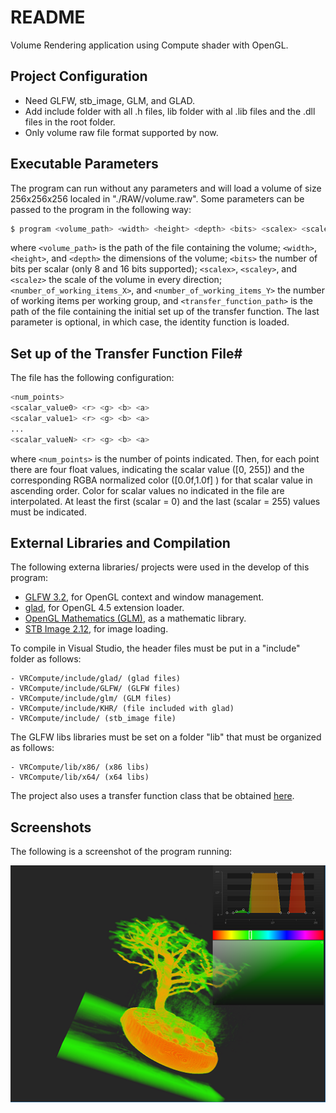 # README #

Volume Rendering application using Compute shader with OpenGL.

## Project Configuration ##
- Need GLFW, stb_image, GLM, and GLAD. 
- Add include folder with all .h files, lib folder with al .lib files and the .dll files in the root folder.
- Only volume raw file format supported by now.


## Executable Parameters #
The program can run without any parameters and will load a volume of size 256x256x256 localed in "./RAW/volume.raw". Some parameters can be passed to the program in the following way: 

```sh
$ program <volume_path> <width> <height> <depth> <bits> <scalex> <scaley> <scalez> <number_of_working_items_X> <number_of_working_items_Y> [<transfer_func_path>]
```

where `<volume_path>` is the path of the file containing the volume; `<width>`, `<height>`, and `<depth>` the dimensions of the volume; `<bits>` the number of bits per scalar (only 8 and 16 bits supported); `<scalex>`, `<scaley>`, and `<scalez>` the scale of the volume in every direction; `<number_of_working_items_X>`, and `<number_of_working_items_Y>` the number of working items per working group, and `<transfer_function_path>` is the path of the file containing the initial set up of the transfer function. The last parameter is optional, in which case, the identity function is loaded.

## Set up of the Transfer Function File#

The file has the following configuration:

```sh
<num_points>
<scalar_value0> <r> <g> <b> <a>
<scalar_value1> <r> <g> <b> <a>
...
<scalar_valueN> <r> <g> <b> <a>
```

where  `<num_points>` is the number of points indicated. Then, for each point there are four float values, indicating the scalar value ([0, 255]) and the corresponding RGBA normalized color ([0.0f,1.0f] ) for that scalar value in ascending order. Color for scalar values no indicated in the file are interpolated. At least the first (scalar = 0) and the last (scalar = 255) values must be indicated.



## External Libraries and Compilation

The following externa libraries/ projects were used in the develop of this program:

* [GLFW 3.2](http://www.glfw.org/), for OpenGL context and window management.
* [glad](https://github.com/Dav1dde/glad), for OpenGL 4.5 extension loader.
* [OpenGL Mathematics (GLM)](http://glm.g-truc.net/), as a mathematic library.
* [STB Image 2.12](https://github.com/nothings/stb), for image loading.

To compile in Visual Studio, the header files must be put in a "include" folder as follows:

    - VRCompute/include/glad/ (glad files)
    - VRCompute/include/GLFW/ (GLFW files)
    - VRCompute/include/glm/ (GLM files)
	- VRCompute/include/KHR/ (file included with glad)
	- VRCompute/include/ (stb_image file)

The GLFW libs libraries must be set on a folder "lib" that must be organized as follows:

    - VRCompute/lib/x86/ (x86 libs)
	- VRCompute/lib/x64/ (x64 libs)
	
The project also uses a transfer function class that be obtained [here](https://github.com/franjaviersans/transfer-function-glfw3).

## Screenshots

The following is a screenshot of the program running:

<p align="center">
  <img src ="./screenshot/render.png" />
</p>